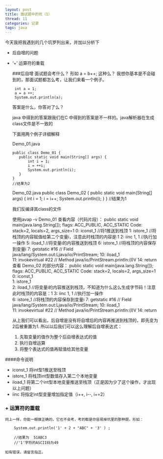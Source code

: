 ```yaml
---
layout: post
title: 面试题中的坑（1）
thread: 11
categories: 记录
tags: java
---
```


  今天我把我遇到的几个坑罗列出来，并加以分析下
  - 后自增的问题
  - ‘+’ 运算符的重载
  
   	###后自增
    面试题会考什么？ 形如 a = b++; 这种么？ 我想你基本是不会碰到的，那面试题都怎么考，让我们来看一个例子。
        
         int a = 1;
         a = a ++;
         System.out.println(a);
    
    答案是什么，你答对了么？
    
    java 中得到的答案跟我们在C 中得到的答案是不一样的。java解析器在生成class文件是不一致的
    
    下面用两个例子详细解释
    
    Demo_01.java
    
        public class Demo_01 {
           public static void main(String[] args) {
               int i = 1;
               i = ++i;
               System.out.println(i);
           }
        }
        //结果为2
    Demo_02.java
        public class Demo_02 {
           public static void main(String[] args) {
             int i = 1;
             i = i++;
             System.out.println(i);
           }
        }
        //结果为1
        
      我们反编译其class的文件
     
     使用javap -v Demo_01 查看内容（代码片段）：
        public static void main(java.lang.String[]);
           flags: ACC_PUBLIC, ACC_STATIC
        Code:
         stack=2, locals=2, args_size=1
          0: iconst_1      //将1推送到栈顶
          1: istore_1      //将栈顶的内容赋值给第二个变量i，注意此时栈顶的内容是:1
          2: iinc     1, 1 //执行加一操作
          5: iload_1       //将变量i的内容推送到栈顶
          6: istore_1      //将栈顶的内容保存到变量i
          7: getstatic #16  // Field java/lang/System.out:Ljava/io/PrintStream;
         10: iload_1       
         11: invokevirtual #22    // Method java/io/PrintStream.println:(I)V
         14: return    
       查看 Demo_02 的部分内容：
        public static void main(java.lang.String[]);
         flags: ACC_PUBLIC, ACC_STATIC
        Code:
         stack=2, locals=2, args_size=1
          0: iconst_1      
          1: istore_1      
          2: iload_1       //将变量i的内容推送到栈顶，不知道为什么这么生成字节码！注意此时栈顶的内容是：1
          3: iinc    1, 1  //执行加一操作       
          6: istore_1      //将栈顶的内容保存到变量i
          7: getstatic  #16  // Field java/lang/System.out:Ljava/io/PrintStream;
         10: iload_1       
         11: invokevirtual #22    // Method java/io/PrintStream.println:(I)V
         14: return 
         
      从上我们可以看出，后自增是没有将自增后的内容再推送到栈顶的，即先变为2后被重置为1.
     所以以后我们可以这么理解后自增表达式： 
     
     1. 先取变量的值作为整个后自增表达式的值
     2. 执行自增运算
     3. 将整个表达式的值再赋值给其他变量
   
   ####命令说明
   - iconst_1   将int型1推送至栈顶
   - istore_1   将栈顶int型数值存入第二个本地变量
   - iload_1    将第二个int型本地变量推送至栈顶（正是因为少了这个操作，才出现以上问题）
   - iinc       将指定int型变量增加指定值（i++, i--, i+=2） 
   
   ### + 运算符的重载
    
    同上一样，你能一眼做正确的，它也不会考，考的都是你容易掉坑里的那种题，形如：
    
        System.out.println('1' + 2 + "ABC" + '3' ) ; 
        
        //结果为  51ABC3  
        //'1'字符的ASCII码为49 
    
    如有错误，请留言指正。
